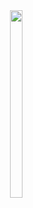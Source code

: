 <div
  style="
    display: flex;
    flex-wrap: wrap;
    align-items: center;
    justify-content: center;
    gap: 20px;
  "
>
<!--   <a href="https://solved.ac/dr8766">
    <img
      src="http://mazassumnida.wtf/api/generate_badge?boj=dr8766"
      alt="Solved.ac Profile"
      style="
        height: 200px;
        object-fit: contain;
        max-width: 100%;
      "
    />
  </a> -->


  <a href="https://github.com/devxb/gitanimals">
   <a href="https://www.solve-nyang.com"><img src="https://api.solve-nyang.com/compose/dr8766" width="100%" height="300"/></a>
  </a>
</div>
